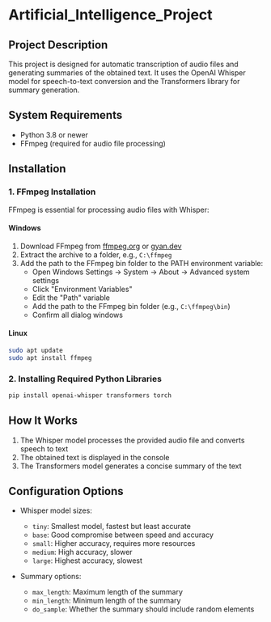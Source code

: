 # Artificial_Intelligence_Project

## Project Description
This project is designed for automatic transcription of audio files and generating summaries of the obtained text. It uses the OpenAI Whisper model for speech-to-text conversion and the Transformers library for summary generation.

## System Requirements
- Python 3.8 or newer
- FFmpeg (required for audio file processing)

## Installation

### 1. FFmpeg Installation
FFmpeg is essential for processing audio files with Whisper:

#### Windows
1. Download FFmpeg from [ffmpeg.org](https://ffmpeg.org/download.html) or [gyan.dev](https://www.gyan.dev/ffmpeg/builds/)
2. Extract the archive to a folder, e.g., `C:\ffmpeg`
3. Add the path to the FFmpeg bin folder to the PATH environment variable:
   - Open Windows Settings → System → About → Advanced system settings
   - Click "Environment Variables"
   - Edit the "Path" variable
   - Add the path to the FFmpeg bin folder (e.g., `C:\ffmpeg\bin`)
   - Confirm all dialog windows

#### Linux
```bash
sudo apt update
sudo apt install ffmpeg
```

### 2. Installing Required Python Libraries
```bash
pip install openai-whisper transformers torch
```

## How It Works
1. The Whisper model processes the provided audio file and converts speech to text
2. The obtained text is displayed in the console
3. The Transformers model generates a concise summary of the text

## Configuration Options
- Whisper model sizes:
  - `tiny`: Smallest model, fastest but least accurate
  - `base`: Good compromise between speed and accuracy
  - `small`: Higher accuracy, requires more resources
  - `medium`: High accuracy, slower
  - `large`: Highest accuracy, slowest

- Summary options:
  - `max_length`: Maximum length of the summary
  - `min_length`: Minimum length of the summary
  - `do_sample`: Whether the summary should include random elements
